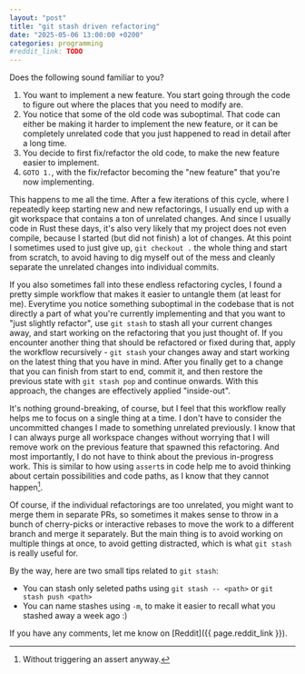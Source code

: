 ```yaml
---
layout: "post"
title: "git stash driven refactoring"
date: "2025-05-06 13:00:00 +0200"
categories: programming
#reddit_link: TODO
---
```


Does the following sound familiar to you?

1. You want to implement a new feature. You start going through the code to figure out where the places that you need to modify are.
2. You notice that some of the old code was suboptimal. That code can either be making it harder to implement the new feature, or it can be completely unrelated code that you just happened to read in detail after a long time.
3. You decide to first fix/refactor the old code, to make the new feature easier to implement.
4. `GOTO 1.`, with the fix/refactor becoming the "new feature" that you're now implementing.

This happens to me all the time. After a few iterations of this cycle, where I repeatedly keep starting new and new refactorings, I usually end up with a git workspace that contains a ton of unrelated changes. And since I usually code in Rust these days, it's also very likely that my project does not even compile, because I started (but did not finish) a lot of changes. At this point I sometimes used to just give up, `git checkout .` the whole thing and start from scratch, to avoid having to dig myself out of the mess and cleanly separate the unrelated changes into individual commits.

If you also sometimes fall into these endless refactoring cycles, I found a pretty simple workflow that makes it easier to untangle them (at least for me). Everytime you notice something suboptimal in the codebase that is not directly a part of what you're currently implementing and that you want to "just slightly refactor", use `git stash` to stash all your current changes away, and start working on the refactoring that you just thought of. If you encounter another thing that should be refactored or fixed during that, apply the workflow recursively - `git stash` your changes away and start working on the latest thing that you have in mind. After you finally get to a change that you can finish from start to end, commit it, and then restore the previous state with `git stash pop` and continue onwards. With this approach, the changes are effectively applied "inside-out".

It's nothing ground-breaking, of course, but I feel that this workflow really helps me to focus on a single thing at a time. I don't have to consider the uncommitted changes I made to something unrelated previously. I know that I can always purge all workspace changes without worrying that I will remove work on the previous feature that spawned this refactoring. And most importantly, I do not have to think about the previous in-progress work. This is similar to how using `assert`s in code help me to avoid thinking about certain possibilities and code paths, as I know that they cannot happen[^assert].

[^assert]: Without triggering an assert anyway.

Of course, if the individual refactorings are too unrelated, you might want to merge them in separate PRs, so sometimes it makes sense to throw in a bunch of cherry-picks or interactive rebases to move the work to a different branch and merge it separately. But the main thing is to avoid working on multiple things at once, to avoid getting distracted, which is what `git stash` is really useful for.

By the way, here are two small tips related to `git stash`:
- You can stash only seleted paths using `git stash -- <path>` or `git stash push <path>`
- You can name stashes using `-m`, to make it easier to recall what you stashed away a week ago :)

If you have any comments, let me know on [Reddit]({{ page.reddit_link }}).
